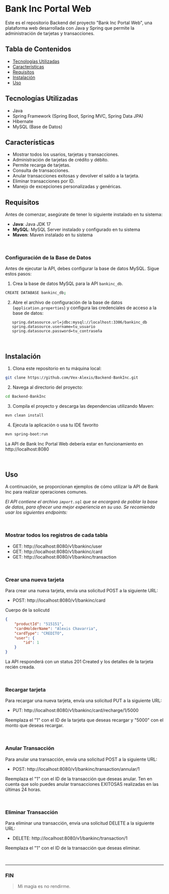 # Bank Inc Portal Web

Este es el repositorio Backend del proyecto "Bank Inc Portal Web", una plataforma web desarrollada con Java y Spring que permite la administración de tarjetas y transacciones.

## Tabla de Contenidos

- [Tecnologías Utilizadas](#tecnologías)
- [Características](#características)
- [Requisitos](#requisitos)
- [Instalación](#instalación)
- [Uso](#uso)

## Tecnologías Utilizadas

- Java
- Spring Framework (Spring Boot, Spring MVC, Spring Data JPA)
- Hibernate
- MySQL (Base de Datos)


## Características

- Mostrar todos los usarios, tarjetas y transacciones.
- Administración de tarjetas de crédito y débito.
- Permite recarga de tarjetas.
- Consulta de transacciones.
- Anular transacciones exitosas y devolver el saldo a la tarjeta.
- Eliminar transacciones por ID.
- Manejo de excepciones personalizadas y genéricas.

## Requisitos

Antes de comenzar, asegúrate de tener lo siguiente instalado en tu sistema:
- **Java**: Java JDK 17
- **MySQL**: MySQL Server instalado y configurado en tu sistema
- **Maven**: Maven instalado en tu sistema

<br> <!-- Este es un salto de línea -->

### Configuración de la Base de Datos

Antes de ejecutar la API, debes configurar la base de datos MySQL. Sigue estos pasos:
1. Crea la base de datos MySQL para la API `bankinc_db`.
```bash
CREATE DATABASE bankinc_db;
```
2. Abre el archivo de configuración de la base de datos (`application.properties`) y configura las credenciales de acceso a la base de datos:

```properties
   spring.datasource.url=jdbc:mysql://localhost:3306/bankinc_db
   spring.datasource.username=tu_usuario
   spring.datasource.password=tu_contraseña
```
<br> <!-- Este es un salto de línea -->

## Instalación

1. Clona este repositorio en tu máquina local:
```bash
git clone https://github.com/Vex-Alexis/Backend-BankInc.git
```

2. Navega al directorio del proyecto:
```bash
cd Backend-BankInc
```

3. Compila el proyecto y descarga las dependencias utilizando Maven:
```bash
mvn clean install
```

4. Ejecuta la aplicación o usa tu IDE favorito
```bash
mvn spring-boot:run
```
La API de Bank Inc Portal Web debería estar en funcionamiento en http://localhost:8080

<br> <!-- Este es un salto de línea -->

## Uso

A continuación, se proporcionan ejemplos de cómo utilizar la API de Bank Inc para realizar operaciones comunes.

*El API contiene el archivo `import.sql` que se encargará de poblar la base de datos, para ofrecer una mejor experiencia en su uso. Se recomienda usar los siguientes endpoints:*

<br> <!-- Este es un salto de línea -->

### Mostrar todos los registros de cada tabla

- GET: http://localhost:8080/v1/bankinc/user
- GET: http://localhost:8080/v1/bankinc/card
- GET: http://localhost:8080/v1/bankinc/transaction

<br> <!-- Este es un salto de línea -->

### Crear una nueva tarjeta

Para crear una nueva tarjeta, envía una solicitud POST a la siguiente URL:

- POST: http://localhost:8080/v1/bankinc/card

Cuerpo de la solicutd

```json
{
    "productId": "515151",
    "cardHolderName": "Alexis Chavarria",
    "cardType": "CREDITO",
    "user": {
        "id": 1
    }
}
```
La API responderá con un status 201 Created y los detalles de la tarjeta recién creada.

<br> <!-- Este es un salto de línea -->

### Recargar tarjeta

Para recargar una nueva tarjeta, envía una solicitud PUT a la siguiente URL:

- PUT: http://localhost:8080/v1/bankinc/card/recharge/1/5000

Reemplaza el "1" con el ID de la tarjeta que deseas recargar y "5000" con el monto que deseas recargar.

<br> <!-- Este es un salto de línea -->

### Anular Transacción

Para anular una transacción, envía una solicitud POST a la siguiente URL:

- POST: http://localhost:8080/v1/bankinc/transaction/annular/1

Reemplaza el "1" con el ID de la transacción que deseas anular. Ten en cuenta que solo puedes anular transacciones EXITOSAS realizadas en las últimas 24 horas.

<br> <!-- Este es un salto de línea -->

### Eliminar Transacción

Para eliminar una transacción, envía una solicitud DELETE a la siguiente URL:

- DELETE: http://localhost:8080/v1/bankinc/transaction/1

Reemplaza el "1" con el ID de la transacción que deseas eliminar.

<br> <!-- Este es un salto de línea -->

---

### **FIN**
> Mi magia es no rendirme.





















